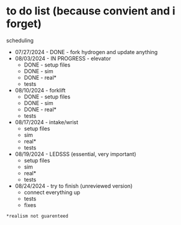 # to do list (because convient and i forget)

scheduling

- 07/27/2024 - DONE - fork hydrogen and update anything
- 08/03/2024 - IN PROGRESS - elevator
    - DONE - setup files
    - DONE - sim
    - DONE - real*
    - tests
- 08/10/2024 - forklift
    - DONE - setup files
    - DONE - sim
    - DONE - real*
    - tests
- 08/17/2024 - intake/wrist
    - setup files
    - sim
    - real*
    - tests
- 08/19/2024 - LEDSSS (essential, very important)
    - setup files
    - sim
    - real*
    - tests
- 08/24/2024 - try to finish (unreviewed version)
    - connect everything up
    - tests
    - fixes

`*realism not guarenteed`
